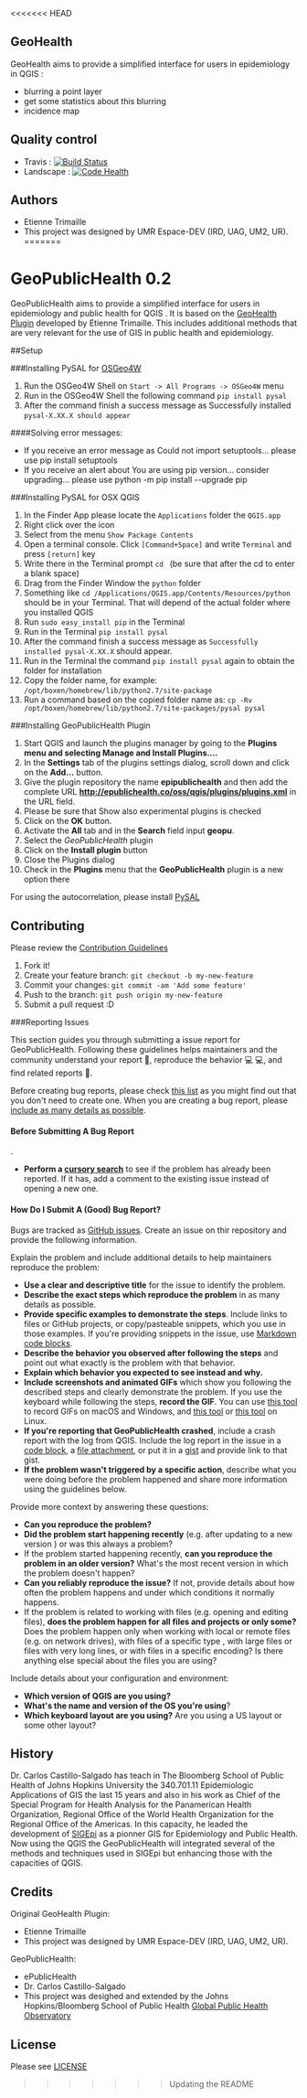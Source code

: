 <<<<<<< HEAD
## GeoHealth

GeoHealth aims to provide a simplified interface for users in epidemiology in QGIS : 
 * blurring a point layer
 * get some statistics about this blurring
 * incidence map

## Quality control
 * Travis : [![Build Status](https://api.travis-ci.org/Gustry/GeoHealth.svg)](https://travis-ci.org/Gustry/GeoHealth)
 * Landscape : [![Code Health](https://landscape.io/github/Gustry/GeoHealth/master/landscape.svg?style=flat)](https://landscape.io/github/Gustry/GeoHealth/master)

## Authors
  * Etienne Trimaille
  * This project was designed by UMR Espace-DEV (IRD, UAG, UM2, UR).
=======
# GeoPublicHealth 0.2

GeoPublicHealth aims to provide a simplified interface for users in epidemiology and public health for QGIS . It is based on the [GeoHealth Plugin](https://github.com/Gustry/GeoHealth) developed by Etienne Trimaille. This includes additional methods that are very relevant for the use of GIS in public health and epidemiology.

##Setup

###Installing PySAL for [OSGeo4W](http://trac.osgeo.org/osgeo4w/)

  1. Run the OSGeo4W Shell on `Start -> All Programs -> OSGeo4W` menu
  2. Run in the OSGeo4W Shell  the following command  `pip install pysal`
  3. After the command finish a success message as Successfully installed `pysal-X.XX.X should appear`

####Solving error messages:
  * If you receive an error message as Could not import setuptools... please use pip install setuptools 
  * If you receive an alert about You are using pip version… consider upgrading… please use python -m pip install --upgrade pip

###Installing PySAL for OSX QGIS
  1. In the Finder App please locate the `Applications` folder the `QGIS.app`
  1. Right click over the icon
  1. Select from the menu `Show Package Contents`
  1. Open a terminal console. Click `[Command+Space]` and write `Terminal` and press `[return]` key
  1. Write there in the Terminal prompt `cd ` (be sure that after the cd to enter a blank space)
  1. Drag from the Finder Window the `python` folder
  1. Something like `cd /Applications/QGIS.app/Contents/Resources/python` should be in your Terminal. That will depend of the actual folder where you installed QGIS
  1. Run `sudo easy_install pip` in the Terminal
  1. Run in the Terminal `pip install pysal`
  1. After the command finish a success message as `Successfully installed pysal-X.XX.X` should appear.
  1. Run in the Terminal the command  `pip install pysal` again to obtain the folder for installation
  1. Copy the folder name, for example: `/opt/boxen/homebrew/lib/python2.7/site-package`
  1. Run a command based on the copied folder name as: `cp -Rv /opt/boxen/homebrew/lib/python2.7/site-packages/pysal pysal`

###Installing GeoPublicHealth Plugin
  1. Start QGIS and launch the plugins manager by going to the **Plugins menu and selecting Manage and Install Plugins….**
  1. In the **Settings** tab of the plugins settings dialog, scroll down and click on the **Add…** button.
  1. Give the plugin repository the name **epipublichealth** and then add the complete URL **http://epublichealth.co/oss/qgis/plugins/plugins.xml** in the URL field.
  1. Please be sure that Show also experimental plugins is checked
  1. Click on the **OK** button.
  1. Activate the **All** tab and in the **Search** field input **geopu**.
  1. Select the *GeoPublicHealth* plugin
  1. Click on the **Install plugin** button
  1. Close the Plugins dialog 
  1. Check in the **Plugins** menu that the **GeoPublicHealth** plugin is a new option there

For using the autocorrelation, please install [PySAL](https://pysal.readthedocs.io/ )


## Contributing
Please review the [Contribution Guidelines](CONTRIBUTING.md)

  1. Fork it!
  2. Create your feature branch: `git checkout -b my-new-feature`
  3. Commit your changes: `git commit -am 'Add some feature'`
  4. Push to the branch: `git push origin my-new-feature`
  5. Submit a pull request :D

###Reporting Issues

This section guides you through submitting a issue report for GeoPublicHealth. Following these guidelines helps maintainers and the community understand your report :pencil:, reproduce the behavior :computer: :computer:, and find related reports :mag_right:.

Before creating bug reports, please check [this list](#before-submitting-a-bug-report) as you might find out that you don't need to create one. When you are creating a bug report, please [include as many details as possible](#how-do-i-submit-a-good-bug-report).

#### Before Submitting A Bug Report
.
* **Perform a [cursory search](https://github.com/ePublicHealth/GeoPublicHealth/issues)** to see if the problem has already been reported. If it has, add a comment to the existing issue instead of opening a new one.

#### How Do I Submit A (Good) Bug Report?

Bugs are tracked as [GitHub issues](https://guides.github.com/features/issues/). Create an issue on thir repository and provide the following information.

Explain the problem and include additional details to help maintainers reproduce the problem:

* **Use a clear and descriptive title** for the issue to identify the problem.
* **Describe the exact steps which reproduce the problem** in as many details as possible. 
* **Provide specific examples to demonstrate the steps**. Include links to files or GitHub projects, or copy/pasteable snippets, which you use in those examples. If you're providing snippets in the issue, use [Markdown code blocks](https://help.github.com/articles/markdown-basics/#multiple-lines).
* **Describe the behavior you observed after following the steps** and point out what exactly is the problem with that behavior.
* **Explain which behavior you expected to see instead and why.**
* **Include screenshots and animated GIFs** which show you following the described steps and clearly demonstrate the problem. If you use the keyboard while following the steps, **record the GIF**. You can use [this tool](http://www.cockos.com/licecap/) to record GIFs on macOS and Windows, and [this tool](https://github.com/colinkeenan/silentcast) or [this tool](https://github.com/GNOME/byzanz) on Linux.
* **If you're reporting that GeoPublicHealth crashed**, include a crash report with the log from QGIS. Include the log report in the issue in a [code block](https://help.github.com/articles/markdown-basics/#multiple-lines), a [file attachment](https://help.github.com/articles/file-attachments-on-issues-and-pull-requests/), or put it in a [gist](https://gist.github.com/) and provide link to that gist.
* **If the problem wasn't triggered by a specific action**, describe what you were doing before the problem happened and share more information using the guidelines below.

Provide more context by answering these questions:

* **Can you reproduce the problem?**
* **Did the problem start happening recently** (e.g. after updating to a new version ) or was this always a problem?
* If the problem started happening recently, **can you reproduce the problem in an older version?** What's the most recent version in which the problem doesn't happen?
* **Can you reliably reproduce the issue?** If not, provide details about how often the problem happens and under which conditions it normally happens.
* If the problem is related to working with files (e.g. opening and editing files), **does the problem happen for all files and projects or only some?** Does the problem happen only when working with local or remote files (e.g. on network drives), with files of a specific type , with large files or files with very long lines, or with files in a specific encoding? Is there anything else special about the files you are using?

Include details about your configuration and environment:

* **Which version of QGIS are you using?** 
* **What's the name and version of the OS you're using**?
* **Which keyboard layout are you using?** Are you using a US layout or some other layout?

## History
Dr. Carlos Castillo-Salgado has teach in The Bloomberg School of Public Health of Johns Hopkins University the 340.701.11 Epidemiologic Applications of GIS the last 15 years and also in his work as Chief of the Special Program for Health Analysis for the Panamerican Health Organization, Regional Office of the World Health Organization for the Regional Office of the Americas. In this capacity, he leaded the development of [SIGEpi](http://ais.paho.org/sigepi/index.asp?xml=sigepi/index.htm&lang=en) as a pionner GIS for Epidemiology and Public Health. Now using the QGIS the GeoPublicHealth will integrated several of the methods and techniques used in SIGEpi but enhancing those with the capacities of QGIS.
  
## Credits

Original GeoHealth Plugin:
   * Etienne Trimaille
   * This project was designed by UMR Espace-DEV (IRD, UAG, UM2, UR).

GeoPublicHealth:
  * ePublicHealth
  * Dr. Carlos Castillo-Salgado
  * This project was desighed and extended by the Johns Hopkins/Bloomberg School of Public Health [Global Public Health Observatory](http://gpho.info/)

## License
Please see [LICENSE](LICENSE)

>>>>>>> Updating the README
